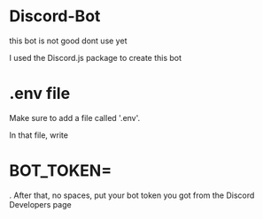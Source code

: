 # Discord-Bot
this bot is not good dont use yet

I used the Discord.js package to create this bot

# .env file

Make sure to add a file called '.env'. 

In that file, write 
# BOT_TOKEN=
. After that, no spaces, put your bot token you got from the Discord Developers page
